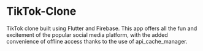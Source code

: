 # TikTok-Clone
TikTok clone built using Flutter and Firebase. This app offers all the fun and excitement of the popular social media platform, with the added convenience of offline access thanks to the use of api_cache_manager.
